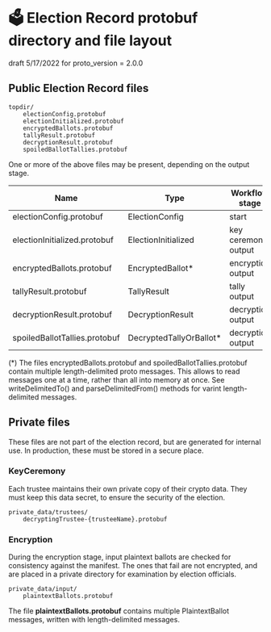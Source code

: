 # 🗳 Election Record protobuf directory and file layout

draft 5/17/2022 for proto_version = 2.0.0

## Public Election Record files

````
topdir/
    electionConfig.protobuf
    electionInitialized.protobuf
    encryptedBallots.protobuf
    tallyResult.protobuf
    decryptionResult.protobuf
    spoiledBallotTallies.protobuf
````    

One or more of the above files may be present, depending on the output stage.


| Name                          | Type                    | Workflow stage      |
|-------------------------------|-------------------------|---------------------|
| electionConfig.protobuf       | ElectionConfig          | start               |
| electionInitialized.protobuf  | ElectionInitialized     | key ceremony output |
| encryptedBallots.protobuf     | EncryptedBallot*        | encryption output   |
| tallyResult.protobuf          | TallyResult             | tally output        |
| decryptionResult.protobuf     | DecryptionResult        | decryption output   |
| spoiledBallotTallies.protobuf | DecryptedTallyOrBallot* | decryption output   |

(*) The files encryptedBallots.protobuf and spoiledBallotTallies.protobuf contain multiple length-delimited proto messages. 
This allows to read messages one at a time, rather than all into memory at once.
See writeDelimitedTo() and parseDelimitedFrom() methods for varint length-delimited messages.

## Private files

These files are not part of the election record, but are generated for internal use.
In production, these must be stored in a secure place.

### KeyCeremony

Each trustee maintains their own private copy of their crypto data. They must keep this data secret, to ensure the
security of the election.

````
private_data/trustees/
    decryptingTrustee-{trusteeName}.protobuf
````    

### Encryption

During the encryption stage, input plaintext ballots are checked for consistency against the manifest. 
The ones that fail are not encrypted, and are placed in a private directory for examination by election officials.

````
private_data/input/
    plaintextBallots.protobuf
````    

The file __plaintextBallots.protobuf__ contains multiple PlaintextBallot messages, written with length-delimited messages.
